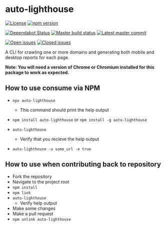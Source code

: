 # auto-lighthouse
[![License](https://badgen.net/github/license/TGiles/auto-lighthouse)](https://github.com/TGiles/auto-lighthouse/LICENSE)
[![npm version](https://badgen.net/npm/v/auto-lighthouse)](https://www.npmjs.com/package/auto-lighthouse)

[![Dependabot Status](https://api.dependabot.com/badges/status?host=github&repo=TGiles/auto-lighthouse)](https://dependabot.com)
[![Master build status](https://badgen.net/github/status/TGiles/auto-lighthouse)](https://github.com/TGiles/auto-lighthouse/actions)
[![Latest master commit](https://badgen.net/github/last-commit/TGiles/auto-lighthouse/master)](https://github.com/TGiles/auto-lighthouse/commits/master)

[![Open issues](https://badgen.net/github/open-issues/TGiles/auto-lighthouse)](https://github.com/TGiles/auto-lighthouse/issues)
[![Closed issues](https://badgen.net/github/closed-issues/TGiles/auto-lighthouse)](https://github.com/TGiles/auto-lighthouse/issues?q=is%3Aissue+is%3Aclosed)



A CLI for crawling one or more domains and generating both mobile and desktop reports for each page.

**Note: You will need a version of Chrome or Chromium installed for this package to work as expected.**

## How to use consume via NPM
* `npx auto-lighthouse`
    * This command should print the help output

* `npm install auto-lighthouse` or `npm install -g auto-lighthouse`
 * `auto-lighthouse`
    * Verify that you recieve the help output
* `auto-lighthouse -u some_url -e true`

## How to use when contributing back to repository
* Fork the repository
* Navigate to the project root
* `npm install`
* `npm link`
* `auto-lighthouse`
    * Verify help output
* Make some changes
* Make a pull request
* `npm unlink auto-lighthouse`

<!-- ## Configuration reference
 `runnerConfiguration.json` is the configuration file we use to control some of the internals of this package.
 * `autoOpenReports`: Determines whether this package should automatically open generated reports. Default: `false`. Can be set through the config or the CLI.
 * `port`: The local express server uses this number. Default: 9000. Can be set through the config or CLI. -->

